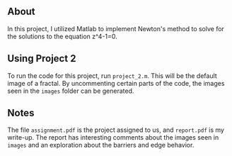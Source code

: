 ## About
In this project, I utilized Matlab to implement Newton's method to solve for the solutions to the equation z^4-1=0.

## Using Project 2
To run the code for this project, run `project_2.m`. This will be the default image of a fractal. By uncommenting certain parts of the code, the images seen in the `images` folder can be generated.

## Notes
The file `assignment.pdf` is the project assigned to us, and `report.pdf` is my write-up. The report has interesting comments about the images seen in `images` and an exploration about the barriers and edge behavior.
